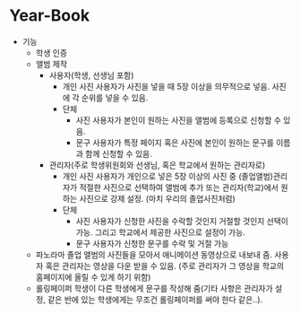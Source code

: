 # Year-Book

-	기능
    -	학생 인증
    -	앨범 제작
        -	사용자(학생, 선생님 포함)
            -	개인 사진
                사용자가 사진을 넣을 때 5장 이상을 의무적으로 넣음. 사진에 각 순위를 넣을 수 있음. 
            -	단체
                -	사진
                    사용자가 본인이 원하는 사진을 앨범에 등록으로 신청할 수 있음.
                -	문구
                    사용자가 특정 페이지 혹은 사진에 본인이 원하는 문구를 이름과 함께 신청할 수 있음.
        -	관리자(주로 학생위원회와 선생님, 혹은 학교에서 원하는 관리자로)
            -	개인 사진
                사용자가 개인으로 넣은 5장 이상의 사진 중 (졸업앨범)관리자가 적절한 사진으로 선택하여 앨범에 추가 또는 관리자(학교)에서 원하는 사진으로 강제 설정. (마치 우리의 졸업사진처럼)
            -	단체
                -	사진
                    사용자가 신청한 사진을 수락할 것인지 거절할 것인지 선택이 가능. 그리고 학교에서 제공한 사진으로 설정이 가능.
                -	문구
                    사용자가 신청한 문구를 수락 및 거절 가능
    -	파노라마
        졸업 앨범의 사진들을 모아서 애니메이션 동영상으로 내보내 줌. 사용자 혹은 관리자는 영상을 다운 받을 수 있음. (주로 관리자가 그 영상을 학교의 홈페이지에 올릴 수 있게 하기 위함)
    -	롤링페이퍼
        학생이 다른 학생에게 문구를 작성해 줌(기타 사항은 관리자가 설정, 같은 반에 있는 학생에게는 무조건 롤링페이퍼를 써야 한다 같은..).
